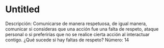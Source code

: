 # Untitled

Descripción: Comunicarse de manera respetuosa, de igual manera, comunicar si consideras que una acción fue una falta de respeto, ataque personal o si preferirías que no se realice cierta acción al interactuar contigo. ¿Qué sucede si hay faltas de respeto?
Número: 14